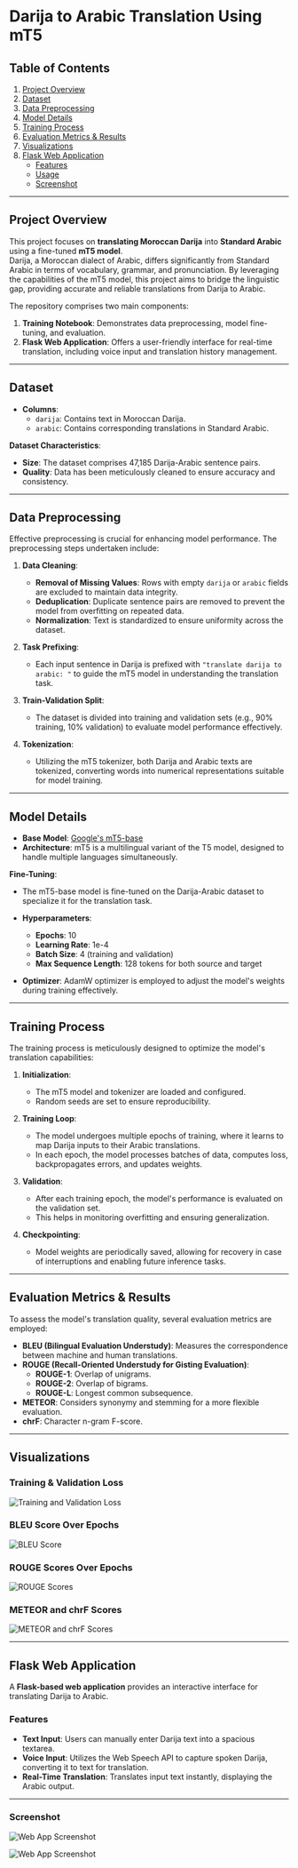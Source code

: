 # Darija to Arabic Translation Using mT5

## Table of Contents

1. [Project Overview](#project-overview)  
2. [Dataset](#dataset)  
3. [Data Preprocessing](#data-preprocessing)  
4. [Model Details](#model-details)  
5. [Training Process](#training-process)  
6. [Evaluation Metrics & Results](#evaluation-metrics--results)  
7. [Visualizations](#visualizations)  
8. [Flask Web Application](#flask-web-application)  
   - [Features](#features)  
   - [Usage](#usage)  
   - [Screenshot](#screenshot)  

---

## Project Overview

This project focuses on **translating Moroccan Darija** into **Standard Arabic** using a fine-tuned **mT5 model**.  
Darija, a Moroccan dialect of Arabic, differs significantly from Standard Arabic in terms of vocabulary, grammar, and pronunciation. By leveraging the capabilities of the mT5 model, this project aims to bridge the linguistic gap, providing accurate and reliable translations from Darija to Arabic.

The repository comprises two main components:

1. **Training Notebook**: Demonstrates data preprocessing, model fine-tuning, and evaluation.  
2. **Flask Web Application**: Offers a user-friendly interface for real-time translation, including voice input and translation history management.

---

## Dataset

- **Columns**:
  - `darija`: Contains text in Moroccan Darija.
  - `arabic`: Contains corresponding translations in Standard Arabic.

**Dataset Characteristics**:
- **Size**: The dataset comprises 47,185 Darija-Arabic sentence pairs.  
- **Quality**: Data has been meticulously cleaned to ensure accuracy and consistency.

---

## Data Preprocessing

Effective preprocessing is crucial for enhancing model performance. The preprocessing steps undertaken include:

1. **Data Cleaning**:
   - **Removal of Missing Values**: Rows with empty `darija` or `arabic` fields are excluded to maintain data integrity.
   - **Deduplication**: Duplicate sentence pairs are removed to prevent the model from overfitting on repeated data.
   - **Normalization**: Text is standardized to ensure uniformity across the dataset.

2. **Task Prefixing**:
   - Each input sentence in Darija is prefixed with `"translate darija to arabic: "` to guide the mT5 model in understanding the translation task.

3. **Train-Validation Split**:
   - The dataset is divided into training and validation sets (e.g., 90% training, 10% validation) to evaluate model performance effectively.

4. **Tokenization**:
   - Utilizing the mT5 tokenizer, both Darija and Arabic texts are tokenized, converting words into numerical representations suitable for model training.

---

## Model Details

- **Base Model**: [Google's mT5-base](https://huggingface.co/google/mt5-base)  
- **Architecture**: mT5 is a multilingual variant of the T5 model, designed to handle multiple languages simultaneously.  

**Fine-Tuning**:
- The mT5-base model is fine-tuned on the Darija-Arabic dataset to specialize it for the translation task.
- **Hyperparameters**:
  - **Epochs**: 10
  - **Learning Rate**: 1e-4
  - **Batch Size**: 4 (training and validation)
  - **Max Sequence Length**: 128 tokens for both source and target

- **Optimizer**: AdamW optimizer is employed to adjust the model's weights during training effectively.

---

## Training Process

The training process is meticulously designed to optimize the model's translation capabilities:

1. **Initialization**:
   - The mT5 model and tokenizer are loaded and configured.
   - Random seeds are set to ensure reproducibility.

2. **Training Loop**:
   - The model undergoes multiple epochs of training, where it learns to map Darija inputs to their Arabic translations.
   - In each epoch, the model processes batches of data, computes loss, backpropagates errors, and updates weights.

3. **Validation**:
   - After each training epoch, the model's performance is evaluated on the validation set.
   - This helps in monitoring overfitting and ensuring generalization.

4. **Checkpointing**:
   - Model weights are periodically saved, allowing for recovery in case of interruptions and enabling future inference tasks.

---

## Evaluation Metrics & Results

To assess the model's translation quality, several evaluation metrics are employed:

- **BLEU (Bilingual Evaluation Understudy)**: Measures the correspondence between machine and human translations.  
- **ROUGE (Recall-Oriented Understudy for Gisting Evaluation)**:
  - **ROUGE-1**: Overlap of unigrams.
  - **ROUGE-2**: Overlap of bigrams.
  - **ROUGE-L**: Longest common subsequence.  
- **METEOR**: Considers synonymy and stemming for a more flexible evaluation.  
- **chrF**: Character n-gram F-score.  

---

## Visualizations

### Training & Validation Loss

![Training and Validation Loss](./assets/loss_plot.png)

### BLEU Score Over Epochs

![BLEU Score](./assets/bleu_plot.png)

### ROUGE Scores Over Epochs

![ROUGE Scores](./assets/rouge_plot.png)

### METEOR and chrF Scores

![METEOR and chrF Scores](./assets/meteor_chrf_plot.png)

---

## Flask Web Application

A **Flask-based web application** provides an interactive interface for translating Darija to Arabic.  

### Features

- **Text Input**: Users can manually enter Darija text into a spacious textarea.  
- **Voice Input**: Utilizes the Web Speech API to capture spoken Darija, converting it to text for translation.  
- **Real-Time Translation**: Translates input text instantly, displaying the Arabic output.  

---

### Screenshot

![Web App Screenshot](./assets/app_screenshot.png)

![Web App Screenshot](./assets/app_screenshot_2.png)
